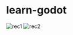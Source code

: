 # learn-godot

![rec1](./Squash%20the%20creeps!/rec1.gif)
![rec2](./Squash%20the%20creeps!/rec2.gif)
